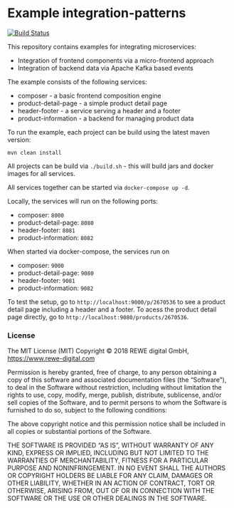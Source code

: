 # Example integration-patterns

[![Build Status](https://travis-ci.org/rewe-digital/integration-patterns.svg?branch=master)](https://travis-ci.org/rewe-digital/integration-patterns)

This repository contains examples for integrating microservices:
* Integration of frontend components via a micro-frontend approach
* Integration of backend data via Apache Kafka based events 

The example consists of the following services:
* composer - a basic frontend composition engine
* product-detail-page - a simple product detail page
* header-footer - a service serving a header and a footer
* product-information - a backend for managing product data

To run the example, each project can be build using the latest maven version:
```
mvn clean install
```
All projects can be build via `./build.sh` - this will build jars and docker images for all services.

All services together can be started via `docker-compose up -d`.

Locally, the services will run on the following ports:
* composer: `8000`
* product-detail-page: `8080`
* header-footer: `8081`
* product-information: `8082`

When started via docker-compose, the services run on
* composer: `9000`
* product-detail-page: `9080`
* header-footer: `9081`
* product-information: `9082`

To test the setup, go to `http://localhost:9000/p/2670536` to see a product detail page including a header and a footer. To acess the product detail page directly, go to `http://localhost:9080/products/2670536`.

### License

The MIT License (MIT) Copyright © 2018 REWE digital GmbH, https://www.rewe-digital.com

Permission is hereby granted, free of charge, to any person obtaining a copy of this software and associated documentation files (the “Software”), to deal in the Software without restriction, including without limitation the rights to use, copy, modify, merge, publish, distribute, sublicense, and/or sell copies of the Software, and to permit persons to whom the Software is furnished to do so, subject to the following conditions:

The above copyright notice and this permission notice shall be included in all copies or substantial portions of the Software.

THE SOFTWARE IS PROVIDED “AS IS”, WITHOUT WARRANTY OF ANY KIND, EXPRESS OR IMPLIED, INCLUDING BUT NOT LIMITED TO THE WARRANTIES OF MERCHANTABILITY, FITNESS FOR A PARTICULAR PURPOSE AND NONINFRINGEMENT. IN NO EVENT SHALL THE AUTHORS OR COPYRIGHT HOLDERS BE LIABLE FOR ANY CLAIM, DAMAGES OR OTHER LIABILITY, WHETHER IN AN ACTION OF CONTRACT, TORT OR OTHERWISE, ARISING FROM, OUT OF OR IN CONNECTION WITH THE SOFTWARE OR THE USE OR OTHER DEALINGS IN THE SOFTWARE.